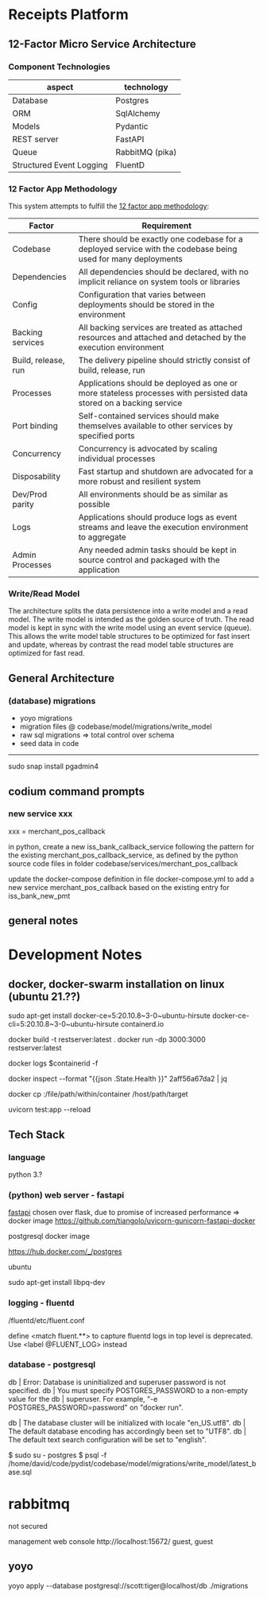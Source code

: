 # Receipts Platform

## 12-Factor Micro Service Architecture

### Component Technologies

|aspect|technology|
|------|----------|
|Database|Postgres|
|ORM|SqlAlchemy|
|Models|Pydantic|
|REST server|FastAPI|
|Queue|RabbitMQ (pika)|
|Structured Event Logging|FluentD|

### 12 Factor App Methodology

This system attempts to fulfill the [12 factor app methodology](https://12factor.net/):

|Factor|Requirement|
|------|-----------|
Codebase|There should be exactly one codebase for a deployed service with the codebase being used for many deployments
Dependencies|All dependencies should be declared, with no implicit reliance on system tools or libraries
Config|Configuration that varies between deployments should be stored in the environment
Backing services|All backing services are treated as attached resources and attached and detached by the execution environment
Build, release, run|The delivery pipeline should strictly consist of build, release, run
Processes|Applications should be deployed as one or more stateless processes with persisted data stored on a backing service
Port binding|Self-contained services should make themselves available to other services by specified ports
Concurrency|Concurrency is advocated by scaling individual processes
Disposability|Fast startup and shutdown are advocated for a more robust and resilient system
Dev/Prod parity|All environments should be as similar as possible
Logs|Applications should produce logs as event streams and leave the execution environment to aggregate
Admin Processes|Any needed admin tasks should be kept in source control and packaged with the application

### Write/Read Model

The architecture splits the data persistence into a write model and a read model.  The write model is intended as the golden source of truth.  The read model is kept in sync with the write model using an event service (queue).  This allows the write model table structures to be optimized for fast insert and update, whereas by contrast the read model table structures are optimized for fast read.


## General Architecture

### (database) migrations

- yoyo migrations
- migration files @ codebase/model/migrations/write_model
- raw sql migrations => total control over schema
- seed data in code

-------------------------------------------------------------------------------

sudo snap install pgadmin4

## codium command prompts

### new service xxx

xxx = merchant_pos_callback

in python, create a new iss_bank_callback_service following the pattern for the existing merchant_pos_callback_service, as defined by the python source code files in folder codebase/services/merchant_pos_callback

update the docker-compose definition in file docker-compose.yml to add a new service merchant_pos_callback based on the existing entry for iss_bank_new_pmt


## general notes

# Development Notes

## docker, docker-swarm installation on linux (ubuntu 21.??)

sudo apt-get install docker-ce=5:20.10.8~3-0~ubuntu-hirsute docker-ce-cli=5:20.10.8~3-0~ubuntu-hirsute containerd.io

docker build -t restserver:latest .
docker run -dp 3000:3000 restserver:latest

docker logs $containerid -f

docker inspect --format "{{json .State.Health }}" 2aff56a67da2 | jq

docker cp <containerId>:/file/path/within/container /host/path/target

uvicorn test:app --reload

## Tech Stack

### language

python 3.?

### (python) web server - fastapi

[fastapi](https://github.com/tiangolo/fastapi) chosen over flask, due to promise of increased performance
=> docker image https://github.com/tiangolo/uvicorn-gunicorn-fastapi-docker

postgresql docker image

https://hub.docker.com/_/postgres

ubuntu

sudo apt-get install libpq-dev

### logging - fluentd 

/fluentd/etc/fluent.conf

define <match fluent.**> to capture fluentd logs in top level is deprecated. Use <label @FLUENT_LOG> instead

### database - postgresql

db     | Error: Database is uninitialized and superuser password is not specified.
db     |        You must specify POSTGRES_PASSWORD to a non-empty value for the
db     |        superuser. For example, "-e POSTGRES_PASSWORD=password" on "docker run".


db    | The database cluster will be initialized with locale "en_US.utf8".
db    | The default database encoding has accordingly been set to "UTF8".
db    | The default text search configuration will be set to "english".

$ sudo su - postgres
$ psql -f /home/david/code/pydist/codebase/model/migrations/write_model/latest_base.sql 

# rabbitmq

not secured

management web console
http://localhost:15672/
guest, guest

## yoyo

yoyo apply --database postgresql://scott:tiger@localhost/db ./migrations